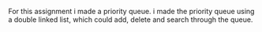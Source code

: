 For this assignment i made a priority queue. i made the priority queue using a double linked list, which could add, delete and search through the queue.